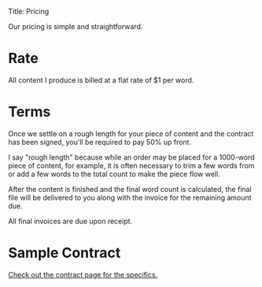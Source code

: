 Title:  Pricing

Our pricing is simple and straightforward.

# Rate

All content I produce is billed at a flat rate of $1 per word.  

# Terms

Once we settle on a rough length for your piece of content and the contract has been signed, you'll be required to pay 50% up front.

I say "rough length" because while an order may be placed for a 1000-word piece of content, for example, it is often necessary to trim a few words from or add a few words to the total count to make the piece flow well.

After the content is finished and the final word count is calculated, the final file will be delivered to you along with the invoice for the remaining amount due.  

All final invoices are due upon receipt.

# Sample Contract

[Check out the contract page for the specifics.]({filename}/contract.md)